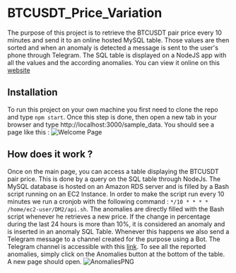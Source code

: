 # BTCUSDT_Price_Variation
 
The purpose of this project is to retrieve the BTCUSDT pair price every 10 minutes and send it to an online hosted MySQL table. Those values are then sorted and when an anomaly is detected a message is sent to the user's phone through Telegram. The SQL table is displayed on a NodeJS app with all the values and the according anomalies.
You can view it online on this [website](https://dm-linux-eylq.vercel.app/sample_data)

## Installation

To run this project on your own machine you first need to clone the repo and type `npm start`.
Once this step is done, then open a new tab in your browser and type http://localhost:3000/sample_data. 
You should see a page like this : ![Welcome Page](https://user-images.githubusercontent.com/113424948/209706655-b6ef8b10-b414-40b1-a521-6fd41e5c58ee.PNG)


## How does it work ?

Once on the main page, you can access a table displaying the BTCUSDT pair price. This is done by a query on the SQL table through NodeJs. The MySQL database is hosted on an Amazon RDS server and is filled by a Bash script running on an EC2 Instance. In order to make the script run every 10 minutes we run a cronjob with the following command : `*/10 * * * * /home/ec2-user/DM2/api.sh`.
The anomalies are directly filled with the Bash script whenever he retrieves a new price. If the change in percentage during the last 24 hours is more than 10%, it is considered an anomaly and is inserted in an anomaly SQL Table. Whenever this happens we also send a Telegram message to a channel created for the purpose using a Bot. The Telegram channel is accessible with this [link](https://t.me/BTCUSDT_Anomaly).
To see all the reported anomalies, simply click on the Anomalies button at the bottom of the table. A new page should open.
![AnomaliesPNG](https://user-images.githubusercontent.com/113424948/209707776-02168ee3-566b-49dd-85f4-819dfce531c1.PNG)

